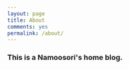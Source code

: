 ```yaml
---
layout: page
title: About
comments: yes
permalink: /about/
---
```



### This is a Namoosori's home blog. 




